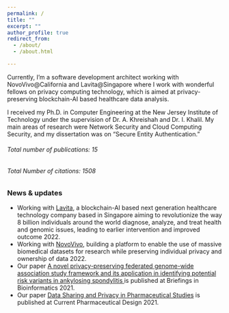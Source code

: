 ```yaml
---
permalink: / 
title: ""
excerpt: ""
author_profile: true
redirect_from:
  - /about/
  - /about.html

---
```


Currently, I’m a software development architect working with NovoVivo@California and Lavita@Singapore where I work with wonderful fellows on privacy computing technology, which is aimed at privacy-preserving blockchain-AI based healthcare data analysis.

I received my Ph.D. in Computer Engineering at the New Jersey Institute of Technology under the supervision of Dr. A. Khreishah and Dr. I. Khalil. My main areas of research were Network Security and Cloud Computing Security, and my dissertation was on “Secure Entity Authentication.” 

###### Total number of publications: 15

###### Total Number of citations: 1508

### News & updates
* Working with [Lavita](https://www.lavita.ai/), a blockchain-AI based next generation healthcare technology company based in Singapore aiming to revolutionize the way 8 billion individuals around the world diagnose, analyze, and treat health and genomic issues, leading to earlier intervention and improved outcome 2022.
* Working with [NovoVivo](http://www.novovivo.io/), building a platform to enable the use of massive biomedical datasets for research while preserving individual privacy and ownership of data 2022.
* Our paper [A novel privacy-preserving federated genome-wide association study framework and its application in identifying potential risk variants in ankylosing spondylitis ](https://academic.oup.com/bib/article-abstract/22/3/bbaa090/5860679) is published at Briefings in Bioinformatics 2021.
* Our paper [Data Sharing and Privacy in Pharmaceutical Studies](https://aclanthology.org/2022.csrr-1.6/](https://www.ingentaconnect.com/content/ben/cpd/2021/00000027/00000007/art00003)) is published at Current Pharmaceutical Design 2021.
